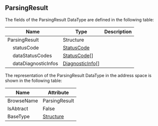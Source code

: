 <!-- datatype -->
## ParsingResult
<!-- end of description -->
The fields of the ParsingResult DataType are defined in the following table:  

|Name|Type|Description|
|---|---|---|
|ParsingResult|Structure||
|&nbsp;&nbsp;&nbsp;&nbsp;statusCode|[StatusCode](../../../Part4/DataTypes/StatusCode/readme.md)||
|&nbsp;&nbsp;&nbsp;&nbsp;dataStatusCodes|[StatusCode](../../../Part4/DataTypes/StatusCode/readme.md)[]||
|&nbsp;&nbsp;&nbsp;&nbsp;dataDiagnosticInfos|[DiagnosticInfo](../../../Part4/DataTypes/DiagnosticInfo/readme.md)[]||

The representation of the ParsingResult DataType in the address space is shown in the following table:  

|Name|Attribute|
|---|---|
|BrowseName|ParsingResult|
|IsAbtract|False|
|BaseType|[Structure](../../../Part3/DataTypes/Structure/readme.md)|

